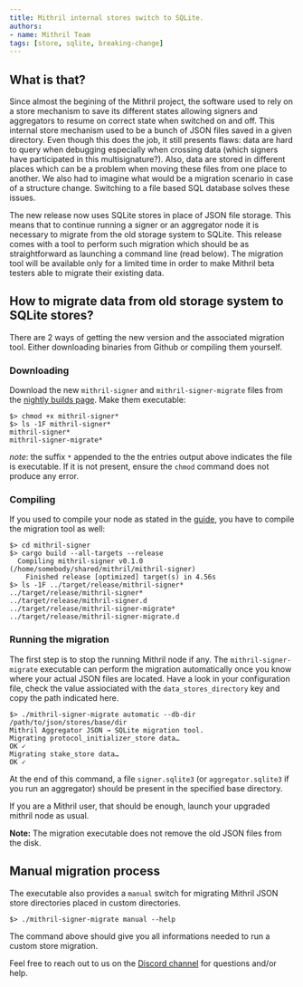 ```yaml
---
title: Mithril internal stores switch to SQLite.
authors:
- name: Mithril Team
tags: [store, sqlite, breaking-change]
---
```


## What is that?

Since almost the begining of the Mithril project, the software used to rely on a store mechanism to save its different states allowing signers and aggregators to resume on correct state when switched on and off. This internal store mechanism used to be a bunch of JSON files saved in a given directory. Even though this does the job, it still presents flaws: data are hard to query when debugging especially when crossing data (which signers have participated in this multisignature?). Also, data are stored in different places which can be a problem when moving these files from one place to another. We also had to imagine what would be a migration scenario in case of a structure change. Switching to a file based SQL database solves these issues.

The new release now uses SQLite stores in place of JSON file storage. This means that to continue running a signer or an aggregator node it is necessary to migrate from the old storage system to SQLite. This release comes with a tool to perform such migration which should be as straightforward as launching a command line (read below). The migration tool will be available only for a limited time in order to make Mithril beta testers able to migrate their existing data.

## How to migrate data from old storage system to SQLite stores?

There are 2 ways of getting the new version and the associated migration tool. Either downloading binaries from Github or compiling them yourself.

### Downloading

Download the new `mithril-signer` and `mithril-signer-migrate` files from the [nightly builds page](https://github.com/input-output-hk/mithril/releases/tag/nightly). Make them executable:

```
$> chmod +x mithril-signer*
$> ls -1F mithril-signer*
mithril-signer*
mithril-signer-migrate*
```

_note_: the suffix `*` appended to the the entries output above indicates the file is executable. If it is not present, ensure the `chmod` command does not produce any error.

### Compiling

If you used to compile your node as stated in the [guide](https://mithril.network/doc/manual/getting-started/run-signer-node), you have to compile the migration tool as well:

```
$> cd mithril-signer
$> cargo build --all-targets --release
  Compiling mithril-signer v0.1.0 (/home/somebody/shared/mithril/mithril-signer)
    Finished release [optimized] target(s) in 4.56s
$> ls -1F ../target/release/mithril-signer*
../target/release/mithril-signer*
../target/release/mithril-signer.d
../target/release/mithril-signer-migrate*
../target/release/mithril-signer-migrate.d
```

### Running the migration

The first step is to stop the running Mithril node if any. The `mithril-signer-migrate` executable can perform the migration automatically once you know where your actual JSON files are located. Have a look in your configuration file, check the value assiociated with the `data_stores_directory` key and copy the path indicated here.

```
$> ./mithril-signer-migrate automatic --db-dir /path/to/json/stores/base/dir
Mithril Aggregator JSON → SQLite migration tool.
Migrating protocol_initializer_store data…
OK ✓
Migrating stake_store data…
OK ✓
```

At the end of this command, a file `signer.sqlite3` (or `aggregator.sqlite3` if you run an aggregator) should be present in the specified base directory. 

If you are a Mithril user, that should be enough, launch your upgraded mithril node as usual.

**Note:** The migration executable does not remove the old JSON files from the disk. 

## Manual migration process

The executable also provides a `manual` switch for migrating Mithril JSON store directories placed in custom directories. 

```
$> ./mithril-signer-migrate manual --help
```

The command above should give you all informations needed to run a custom store migration.

Feel free to reach out to us on the [Discord channel](https://discord.gg/5kaErDKDRq) for questions and/or help.
